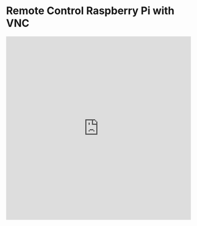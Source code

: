 # Remote Control Raspberry Pi with VNC

<iframe width="100%" height="500" src="https://www.youtube.com/embed/yCw8_Dm2kUU" title="Remote Control Raspberry Pi with VNC" frameborder="0" allow="accelerometer; autoplay; clipboard-write; encrypted-media; gyroscope; picture-in-picture; web-share" allowfullscreen></iframe>